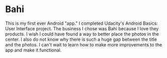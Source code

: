 # Bahi
This is my first ever Android "app." I completed Udacity's Android Basics: User Interface project. 
The business I chose was Bahi because I love they products. 
I wish I could have found a way to better place the photos in the center.
I also do not know why there is such a huge gap between the title and the photos.
I can't wait to learn how to make more improvements to the app and make it functional. 
